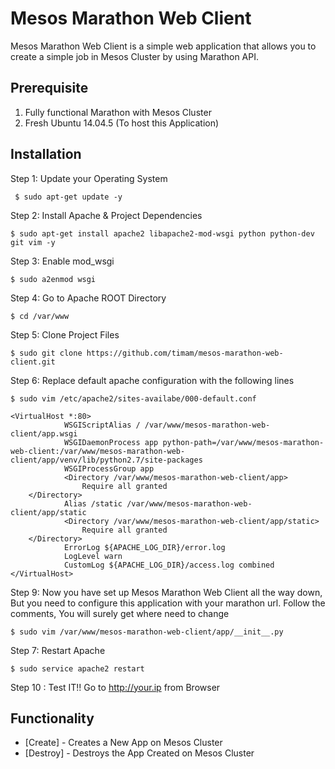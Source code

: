 # Mesos Marathon Web Client

Mesos Marathon Web Client is a simple web application that allows you to create a simple job in Mesos Cluster by using Marathon API.

## Prerequisite 
1. Fully functional Marathon with Mesos Cluster
2. Fresh Ubuntu 14.04.5 (To host this Application)

## Installation 

Step 1: Update your Operating System

     $ sudo apt-get update -y

Step 2: Install Apache & Project Dependencies

    $ sudo apt-get install apache2 libapache2-mod-wsgi python python-dev git vim -y 

Step 3: Enable mod_wsgi

    $ sudo a2enmod wsgi
Step 4: Go to Apache ROOT Directory

    $ cd /var/www

Step 5: Clone Project Files
    
    $ sudo git clone https://github.com/timam/mesos-marathon-web-client.git

Step 6: Replace default apache configuration with the following lines

    $ sudo vim /etc/apache2/sites-availabe/000-default.conf
    
	<VirtualHost *:80>
                WSGIScriptAlias / /var/www/mesos-marathon-web-client/app.wsgi
                WSGIDaemonProcess app python-path=/var/www/mesos-marathon-web-client:/var/www/mesos-marathon-web-client/app/venv/lib/python2.7/site-packages
                WSGIProcessGroup app
                <Directory /var/www/mesos-marathon-web-client/app>
                	Require all granted
		</Directory>
                Alias /static /var/www/mesos-marathon-web-client/app/static
                <Directory /var/www/mesos-marathon-web-client/app/static>
                	Require all granted
		</Directory>
                ErrorLog ${APACHE_LOG_DIR}/error.log
                LogLevel warn
                CustomLog ${APACHE_LOG_DIR}/access.log combined
	</VirtualHost>

Step 9: Now you have set up Mesos Marathon Web Client all the way down, But you need to configure this application with your marathon url.  Follow the comments, You will surely get where need to change
    
    $ sudo vim /var/www/mesos-marathon-web-client/app/__init__.py
    
Step 7: Restart Apache

    $ sudo service apache2 restart
    
Step 10 : Test IT!!  Go to http://your.ip from Browser

## Functionality 
* [Create] - Creates a New App on Mesos Cluster
* [Destroy] - Destroys the App Created on Mesos Cluster